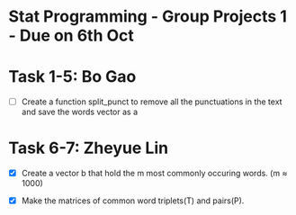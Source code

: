 # Stat Programming - Group Projects 1 - Due on 6th Oct

# Task 1-5: Bo Gao
- [ ] Create a function split_punct to remove all the punctuations in the text and save the words vector as a

# Task 6-7: Zheyue Lin
- [x] Create a vector b that hold the m most commonly occuring words. (m ≈ 1000)
- [x] Make the matrices of common word triplets(T) and pairs(P).


